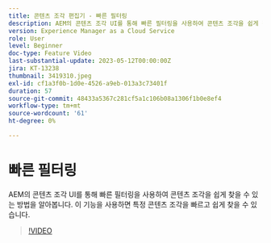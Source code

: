 ```yaml
---
title: 콘텐츠 조각 편집기 - 빠른 필터링
description: AEM의 콘텐츠 조각 UI를 통해 빠른 필터링을 사용하여 콘텐츠 조각을 쉽게 찾을 수 있는 방법을 알아봅니다. 이 기능을 사용하면 특정 콘텐츠 조각을 빠르고 쉽게 찾을 수 있습니다.
version: Experience Manager as a Cloud Service
role: User
level: Beginner
doc-type: Feature Video
last-substantial-update: 2023-05-12T00:00:00Z
jira: KT-13238
thumbnail: 3419310.jpeg
exl-id: cf1a3f0b-1d0e-4526-a9eb-013a3c73401f
duration: 57
source-git-commit: 48433a5367c281cf5a1c106b08a1306f1b0e8ef4
workflow-type: tm+mt
source-wordcount: '61'
ht-degree: 0%

---
```


# 빠른 필터링

AEM의 콘텐츠 조각 UI를 통해 빠른 필터링을 사용하여 콘텐츠 조각을 쉽게 찾을 수 있는 방법을 알아봅니다. 이 기능을 사용하면 특정 콘텐츠 조각을 빠르고 쉽게 찾을 수 있습니다.

>[!VIDEO](https://video.tv.adobe.com/v/3436703/?learn=on&captions=kor)
